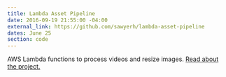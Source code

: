 ```yaml
---
title: Lambda Asset Pipeline
date: 2016-09-19 21:55:00 -04:00
external_link: https://github.com/sawyerh/lambda-asset-pipeline
dates: June 25
section: code
---
```


AWS Lambda functions to process videos and resize images. [Read about the project.](https://medium.com/@sawyerh/image-and-video-processing-for-your-static-site-66c6dfff5de6)